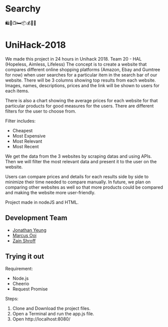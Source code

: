 # Searchy
🛍️🎁📺🛏️📦💰📗💎
# UniHack-2018
We made this project in 24 hours in Unihack 2018.
Team 20 - HAL (Hopeless, Aimless, Lifeless)
The concept is to create a website that compares different online shopping platforms (Amazon, Ebay and Gumtree for now) when user searches for a particular item in the search bar of our website. There will be 3 columns showing top results from each website. Images, names, descriptions, prices and the link will be shown to users for each items. 

There is also a chart showing the average prices for each website for that particular products for good measures for the users. There are different filters for the user to choose from.

Filter includes:
- Cheapest
- Most Expensive
- Most Relevant
- Most Recent

We get the data from the 3 websites by scraping datas and using APIs. Then we will filter the most relevant data and present it to the user on the website.

Users can compare prices and details for each results side by side to minimize their time needed to compare manually.
In future, we plan on comparing other websites as well so that more products could be compared and making the website more user-friendly.

Project made in nodeJS and  HTML.

## Development Team
- [Jonathan Yeung](https://github.com/YeungJonathan)
- [Marcus Ooi](https://github.com/MarcusKJOoi)
- [Zain Shroff](https://github.com/zain610)

## Trying it out
Requirement:
- Node.js
- Cheerio
- Request Promise

Steps:
1. Clone and Download the project files.
2. Open a Terminal and run the app.js file.
3. Open http://localhost:8080/
